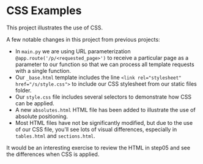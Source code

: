 # CSS Examples

This project illustrates the use of CSS.

A few notable changes in this project from previous projects:

* In ```main.py``` we are using URL parameterization ```@app.route('/p/<requested_page>')``` to receive a particular page as a parameter to our function so that we can process all template requests with a single function.
* Our ```_base.html``` template includes the line ```<link rel="stylesheet" href="/s/style.css">``` to include our CSS stylesheet from our static files folder.
* Our ```style.css``` file includes several selectors to demonstrate how CSS can be applied.
* A new ```absolutes.html``` HTML file has been added to illustrate the use of absolute positioning.
* Most HTML files have not be significantly modified, but due to the use of our CSS file, you'll see lots of visual differences, especially in ```tables.html``` and ```sections.html```.

It would be an interesting exercise to review the HTML in step05 and see the
differences when CSS is applied.
